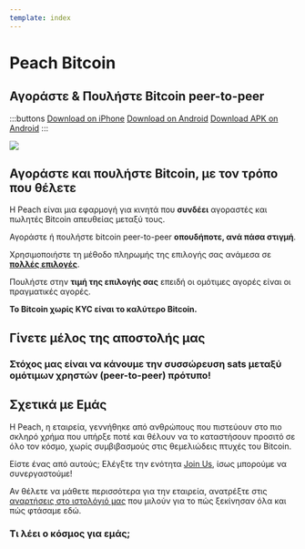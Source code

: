 ```yaml
---
template: index
---
```

<!--[teaser]-->
# Peach Bitcoin

## Αγοράστε & Πουλήστε Bitcoin <span>peer-to-peer</span>

<div class="inner-wrap">

:::buttons
[Download on iPhone]($iosUrl$)
[Download on Android]($androidUrl$)
[Download APK on Android](/gr/apk/)
:::

![](/img/phones.png)

</div>

<!--[top]-->
## Αγοράστε και πουλήστε Bitcoin, με τον τρόπο που θέλετε

Η Peach είναι μια εφαρμογή για κινητά που **συνδέει** αγοραστές και πωλητές Bitcoin απευθείας μεταξύ τους.

Αγοράστε ή πουλήστε bitcoin peer-to-peer **οπουδήποτε, ανά πάσα στιγμή**.

Χρησιμοποιήστε τη μέθοδο πληρωμής της επιλογής σας ανάμεσα σε **[πολλές επιλογές](/gr/how-it-works/#πληρωμές)**.

Πουλήστε στην **τιμή της επιλογής σας** επειδή οι ομότιμες αγορές είναι οι πραγματικές αγορές.

**Το Bitcoin χωρίς KYC είναι το καλύτερο Bitcoin.**

<!--[mission]-->
## Γίνετε μέλος της αποστολής μας

### Στόχος μας είναι να κάνουμε την συσσώρευση sats μεταξύ ομότιμων χρηστών (peer-to-peer) πρότυπο!

<!--[about]-->
## Σχετικά με Εμάς

Η Peach, η εταιρεία, γεννήθηκε από ανθρώπους που πιστεύουν στο πιο σκληρό χρήμα που υπήρξε ποτέ και θέλουν να το καταστήσουν προσιτό σε όλο τον κόσμο, χωρίς συμβιβασμούς στις θεμελιώδεις πτυχές του Bitcoin.

Είστε ένας από αυτούς; Ελέγξτε την ενότητα [Join Us](/gr/join-us/), ίσως μπορούμε να συνεργαστούμε!

Αν θέλετε να μάθετε περισσότερα για την εταιρεία, ανατρέξτε στις [αναρτήσεις στο ιστολόγιό μας](/gr/blog/) που μιλούν για το πώς ξεκίνησαν όλα και πώς φτάσαμε εδώ.

### Τι λέει ο κόσμος για εμάς;
<br>
<div id="ap-widget-container" class="ap-widget-container" prod_code="peach" show ="top" bg_color="#FFFFFF" review_bg_color = "#FFFFFF" text_color = "#000000"></div>

